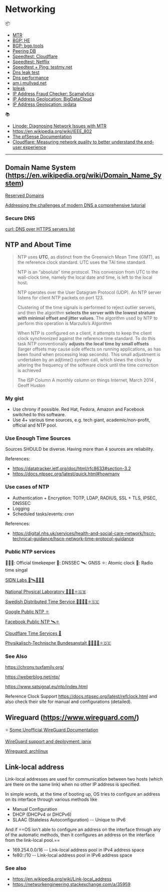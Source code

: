 # Networking

📦
 - [MTR](https://en.wikipedia.org/wiki/MTR_(software))
 - [BGP: HE](https://bgp.he.net/)
 - [BGP: bgp.tools](https://bgp.tools)
 - [Peering DB](https://www.peeringdb.com/)
 - [Speedtest: Cloudflare](https://speed.cloudflare.com/)
 - [Speedtest: Netflix](https://fast.com/)
 - [Speedtest + Ping: testmy.net](https://testmy.net)
 - [Dns leak test](https://dnsleaktest.com/)
 - [Dns performance](https://www.dnsperf.com/)
 - [am.i.mullvad.net](https://mullvad.net/en/check/)
 - [Ipleak](https://ipleak.net/)
 - [IP Address Fraud Checker: Scamalytics](https://scamalytics.com/)
 - [IP Address Geolocation: BigDataCloud](https://www.bigdatacloud.com/ip-geolocation/what-is-my-ip)
 - [IP Address Geolocation: ipdata](https://ipdata.co/)

📚
 * [Linode: Diagnosing Network Issues with MTR](https://www.linode.com/docs/networking/diagnostics/diagnosing-network-issues-with-mtr/)
 * https://en.wikipedia.org/wiki/IEEE_802
 * [The pfSense Documentation](https://docs.netgate.com/pfsense/en/latest/preface/index.html)
 * [Cloudflare: Measuring network quality to better understand the end-user experience](https://blog.cloudflare.com/aim-database-for-internet-quality/)
---

## Domain Name System (https://en.wikipedia.org/wiki/Domain_Name_System)

[Reserved Domains](https://en.wikipedia.org/wiki/Top-level_domain#Reserved_domains)

[Addressing the challenges of modern DNS a comprehensive tutorial](https://www.sciencedirect.com/science/article/pii/S1574013722000132)

### Secure DNS

[curl: DNS over HTTPS servers list](https://github.com/curl/curl/wiki/DNS-over-HTTPS#publicly-available-servers)

## NTP and About Time

> NTP  uses  __UTC__,  as  distinct  from  the  Greenwich  Mean  Time  (GMT),  as  the  reference  clock  standard.  UTC  uses  the  TAI  time  standard.
>
> NTP is an “absolute” time protocol. This conversion from UTC to the wall-clock time, namely the local date and time, is left to the local host.
>
> NTP operates over the User Datagram Protocol (UDP). An NTP server listens for client NTP packets on port 123.
>
> Clustering of the time signals is performed to reject outlier servers, and then the algorithm __selects the server with the lowest stratum with minimal offset and jitter values__. The algorithm used by NTP to perform this operation is Marzullo’s Algorithm
>
> When NTP is configured on a client, it attempts to keep the client clock synchronized against the reference time standard. To do this task NTP conventionally __adjusts the local time by small offsets__ (larger offsets may cause side effects on running applications, as has been found when processing leap seconds). This small adjustment is undertaken by an adjtime() system call, which slews the clock by altering the frequency of the software clock until the time correction is achieved
>
> The ISP Column  A monthly column on things Internet,  March 2014 , Geoff Huston

### My gist

* Use chrony if possible. Red Hat, Fedora, Amazon and Facebook switched to this software.
* Use 4+ various time sources, e.g. tech giant, academic/non-profit, official  and NTP pool.

### Use Enough Time Sources

Sources SHOULD be diverse. Having more than 4 sources are reliability.

References:
* https://datatracker.ietf.org/doc/html/rfc8633#section-3.2
* https://docs.ntpsec.org/latest/quick.html#howmany

### Use cases of NTP

* Authentication + Encryption: TOTP, LDAP, RADIUS, SSL + TLS, IPSEC, DNSSEC
* Logging
* Scheduled tasks/events: cron

References:
* https://digital.nhs.uk/services/health-and-social-care-network/hscn-technical-guidance/hscn-network-time-protocol-guidance

### Public NTP services

🧙🏻‍♂️: Official timekeeper
🔐: DNSSEC
🛰: GNSS
⚛️: Atomic clock
🗼: Radio time singal

[SIDN Labs 🔐🛰🗼🇳🇱](https://time.nl/index_en.html)

[National Physical Laboratory 🧙🏻‍♂️⚛️🇬🇧](https://www.npl.co.uk/products-services/time-frequency/internet-time)

[Swedish Distributed Time Service 🧙🏻‍♂️🔐⚛️🇸🇪](https://www.ntp.se/)

[Google Public NTP ⚛️](https://developers.google.com/time/)

[Facebook Public NTP 🛰⚛️](https://engineering.fb.com/2020/03/18/production-engineering/ntp-service/)

[Cloudflare Time Services 🔐](https://www.cloudflare.com/en-gb/time/)

[Physikalisch-Technische Bundesanstalt 🧙🏻‍♂️🔐⚛️🇩🇪](https://www.ptb.de/cms/en/ptb/fachabteilungen/abtq/gruppe-q4/ref-q42/time-synchronization-of-computers-using-the-network-time-protocol-ntp.html)

### See Also

https://chrony.tuxfamily.org/

https://weberblog.net/ntp/

https://www.satsignal.eu/ntp/index.html

Reference Clock Support https://docs.ntpsec.org/latest/refclock.html and also check their site for manual and configurations (detailed).

## Wireguard (https://www.wireguard.com/)

⭐️ [Some Unofficial WireGuard Documentation](https://github.com/pirate/wireguard-docs)

[WireGuard support and deployment: ianix](https://ianix.com/wireguard/wireguard-deployment.html)

[Wireguard: archlinux](https://wiki.archlinux.org/index.php/WireGuard)

## Link-local address

Link-local addresses are used for communication between two hosts (which are there on the same link) when no other IP address is specified.

In simple words, at the time of booting up, OS tries to configure an address on its interface through various methods like

-   Manual Configuration
-   DHCP (DHCPv4 or DHCPv6)
-   SLAAC (Stateless Autoconfiguration) -- Unique to IPv6

And if ==OS isn't able to configure an address on the interface through any of the automatic methods, then it configures an address on the interface from the link-local pool.==

-   169.254.0.0/16 -- Link-local address pool in IPv4 address space
-   fe80::/10 -- Link-local address pool in IPv6 address space

### See also
* https://en.wikipedia.org/wiki/Link-local_address
* https://networkengineering.stackexchange.com/a/35959

